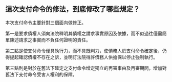 ## 這次支付命令的修法，到底修改了哪些規定？

本次支付命令主要針對三個面向做修正。

第一是要求債權人須向法院釋明其債權之請求事實原因及依據，而不似過往僅需簡單陳述請求之事實而不負任何證明的責任。

第二點是使支付命令僅具執行力，而不具既判力，使債務人於支付命令確定後，仍得提起確認債權不存在之訴，並明訂法院得許債務人供擔保以停止強制執行。

第三點則是對於在舊法下確定之支付命令增定獨立的再審事由及再審期間，增加對舊法下支付命令受害人權利的保障。
